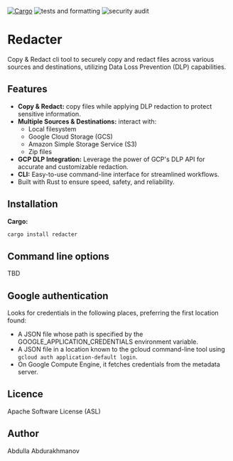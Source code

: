 [![Cargo](https://img.shields.io/crates/v/redacter.svg)](https://crates.io/crates/redacter)
![tests and formatting](https://github.com/abdolence/redacter-rs/workflows/tests%20&amp;%20formatting/badge.svg)
![security audit](https://github.com/abdolence/redacter-rs/workflows/security%20audit/badge.svg)

# Redacter

Copy & Redact cli tool to securely copy and redact files across various sources and destinations,
utilizing Data Loss Prevention (DLP) capabilities.

## Features

* **Copy & Redact:**  copy files while applying DLP redaction to protect sensitive information.
* **Multiple Sources & Destinations:** interact with:
    * Local filesystem
    * Google Cloud Storage (GCS)
    * Amazon Simple Storage Service (S3)
    * Zip files
* **GCP DLP Integration:**  Leverage the power of GCP's DLP API for accurate and customizable redaction.
* **CLI:**  Easy-to-use command-line interface for streamlined workflows.
* Built with Rust to ensure speed, safety, and reliability.

## Installation

**Cargo:**

```sh
cargo install redacter
```

## Command line options

TBD

## Google authentication

Looks for credentials in the following places, preferring the first location found:

- A JSON file whose path is specified by the GOOGLE_APPLICATION_CREDENTIALS environment variable.
- A JSON file in a location known to the gcloud command-line tool using `gcloud auth application-default login`.
- On Google Compute Engine, it fetches credentials from the metadata server.

## Licence

Apache Software License (ASL)

## Author

Abdulla Abdurakhmanov
